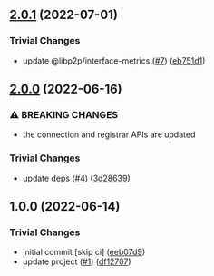 ## [2.0.1](https://github.com/libp2p/js-libp2p-components/compare/v2.0.0...v2.0.1) (2022-07-01)


### Trivial Changes

* update @libp2p/interface-metrics ([#7](https://github.com/libp2p/js-libp2p-components/issues/7)) ([eb751d1](https://github.com/libp2p/js-libp2p-components/commit/eb751d1c4f06d0a1ebf1ce237a62c522979e58b6))

## [2.0.0](https://github.com/libp2p/js-libp2p-components/compare/v1.0.0...v2.0.0) (2022-06-16)


### ⚠ BREAKING CHANGES

* the connection and registrar APIs are updated

### Trivial Changes

* update deps ([#4](https://github.com/libp2p/js-libp2p-components/issues/4)) ([3d28639](https://github.com/libp2p/js-libp2p-components/commit/3d28639429bcb208fcebbfcd916c5384280fdc7a))

## 1.0.0 (2022-06-14)


### Trivial Changes

* initial commit [skip ci] ([eeb07d9](https://github.com/libp2p/js-libp2p-components/commit/eeb07d96f549dad385fd1bc14664c26781816816))
* update project ([#1](https://github.com/libp2p/js-libp2p-components/issues/1)) ([df12707](https://github.com/libp2p/js-libp2p-components/commit/df12707ea6a4e7118381453e558d95bf3d9bff08))
